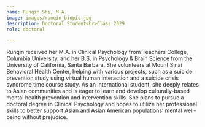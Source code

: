 ```yaml
---
name: Runqin Shi, M.A.
image: images/runqin_biopic.jpg
description: Doctoral Student<br>Class 2029
role: doctoral

---
```


Runqin received her M.A. in Clinical Psychology from Teachers College, Columbia University, and her B.S. in Psychology & Brain Science from the University of California, Santa Barbara. She volunteers at Mount Sinai Behavioral Health Center, helping with various projects, such as a suicide prevention study using virtual human interaction and a suicide crisis syndrome time course study. As an international student, she deeply relates to Asian communities and is eager to learn and develop culturally-based mental health prevention and intervention skills. She plans to pursue a doctoral degree in Clinical Psychology and hopes to utilize her professional skills to better support Asian and Asian American populations’ mental well-being without prejudice. 